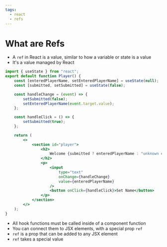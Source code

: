 ```yaml
---
tags:
  - react
  - refs
---
```

# What are Refs
* A `ref` in React is a value, similar to how a variable or state is a value
* It's a value managed by React

```jsx
import { useState } from "react";
export default function Player() {
	const [enteredPlayerName, setEnteredPlayerName] = useState(null);
	const [submitted, setSubmitted] = useState(false);

	const handleChange = (event) => {
		setSubmitted(false);
		setEnteredPlayerName(event.target.value);
	};

	const handleClick = () => {
		setSubmitted(true);
	};

	return (
		<>
			<section id="player">
				<h2>
					Welcome {submitted ? enteredPlayerName : "unknown entity"}
				</h2>
				<p>
					<input
						type="text"
						onChange={handleChange}
						value={enteredPlayerName}
					/>
					<button onClick={handleClick}>Set Name</button>
				</p>
			</section>
		</>
	);
}

```

* All hook functions must be called inside of a component function
* You can connect them to JSX elements, with a special prop `ref`
* `ref` is a prop that can be added to any JSX element
* `ref` takes a special value